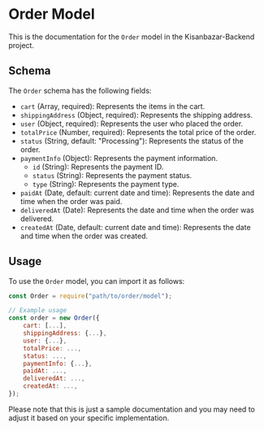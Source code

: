 
# Order Model

This is the documentation for the `Order` model in the Kisanbazar-Backend project.

## Schema

The `Order` schema has the following fields:

- `cart` (Array, required): Represents the items in the cart.
- `shippingAddress` (Object, required): Represents the shipping address.
- `user` (Object, required): Represents the user who placed the order.
- `totalPrice` (Number, required): Represents the total price of the order.
- `status` (String, default: "Processing"): Represents the status of the order.
- `paymentInfo` (Object): Represents the payment information.
    - `id` (String): Represents the payment ID.
    - `status` (String): Represents the payment status.
    - `type` (String): Represents the payment type.
- `paidAt` (Date, default: current date and time): Represents the date and time when the order was paid.
- `deliveredAt` (Date): Represents the date and time when the order was delivered.
- `createdAt` (Date, default: current date and time): Represents the date and time when the order was created.

## Usage

To use the `Order` model, you can import it as follows:

```javascript
const Order = require("path/to/order/model");

// Example usage
const order = new Order({
    cart: [...],
    shippingAddress: {...},
    user: {...},
    totalPrice: ...,
    status: ...,
    paymentInfo: {...},
    paidAt: ...,
    deliveredAt: ...,
    createdAt: ...,
});
```

Please note that this is just a sample documentation and you may need to adjust it based on your specific implementation.
```